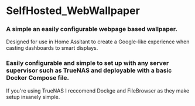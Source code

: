 # SelfHosted_WebWallpaper
### A simple an easily configurable webpage based wallpaper. 


Designed for use in Home Assitant to create a Google-like experience when casting dashboards to smart displays.







### Easily configurable and simple to set up with any server supervisor such as TrueNAS and deployable with a basic Docker Compose file.


If you're using TrueNAS I reccomend Dockge and FileBrowser as they make setup insanely simple.
